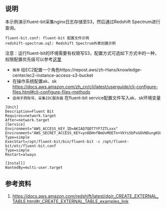 ## 说明

本示例演示fluent-bit采集nginx日志存储至S3，然后通过Redshift Spectrum进行查询。


```shell
fluent-bit.conf: fluent-bit 配置文件示例
redshift-spectrum.sql: Redshift Spectrum外表创建示例

```

注意：运行fluent-bit的环境需要有权限写S3，配置方式可选如下方式中的一种，权限配置优先级可以参考[这里](https://github.com/fluent/fluent-bit-docs/blob/master/administration/aws-credentials.md)

* `推荐` 给EC2配置一个角色https://repost.aws/zh-Hans/knowledge-center/ec2-instance-access-s3-bucket
* 在操作系统配置ak、sk https://docs.aws.amazon.com/zh_cn/cli/latest/userguide/cli-configure-files.html#cli-configure-files-methods
* `适用于跨账号、采集IDC服务器` 在fluent-bit service配置文件写入ak、sk环境变量
```shell
[Unit]
Description=Fluent Bit
Requires=network.target
After=network.target
[Service]
Environment="AWS_ACCESS_KEY_ID=AKIAQ7QDT7YF7ZTLxxx"
Environment="AWS_SECRET_ACCESS_KEY=yn8DHnfBmUvMOETn+VkYs5bPxGOVNDungKUxxxx"
Type=simple
ExecStart=/opt/fluent-bit/bin/fluent-bit -c /opt/fluent-bit/etc/fluent-bit.conf
Type=simple
Restart=always

[Install]
WantedBy=multi-user.target

```

## 参考资料
1. https://docs.aws.amazon.com/redshift/latest/dg/r_CREATE_EXTERNAL_TABLE.html#r_CREATE_EXTERNAL_TABLE_examples_link